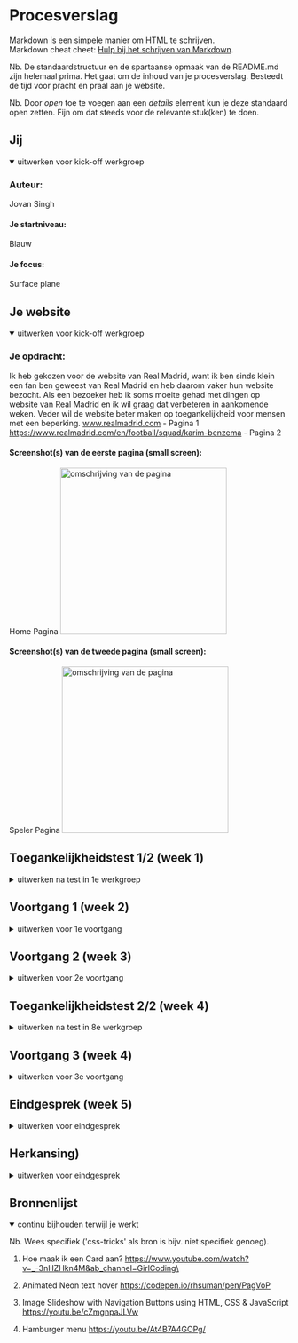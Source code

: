 # Procesverslag
Markdown is een simpele manier om HTML te schrijven.  
Markdown cheat cheet: [Hulp bij het schrijven van Markdown](https://github.com/adam-p/markdown-here/wiki/Markdown-Cheatsheet).

Nb. De standaardstructuur en de spartaanse opmaak van de README.md zijn helemaal prima. Het gaat om de inhoud van je procesverslag. Besteedt de tijd voor pracht en praal aan je website.

Nb. Door *open* toe te voegen aan een *details* element kun je deze standaard open zetten. Fijn om dat steeds voor de relevante stuk(ken) te doen.





## Jij

<details open>
  <summary>uitwerken voor kick-off werkgroep</summary>

  ### Auteur:
  Jovan Singh

  #### Je startniveau:
 Blauw

  #### Je focus:
 Surface plane
 
</details>


## Je website

<details open>
  <summary>uitwerken voor kick-off werkgroep</summary>

  ### Je opdracht:
Ik heb gekozen voor de website van Real Madrid, want ik ben sinds klein een fan ben geweest van Real Madrid en heb daarom vaker hun website bezocht.  Als een bezoeker heb ik soms moeite gehad met dingen op website van Real Madrid en ik wil graag dat verbeteren in aankomende weken. Veder wil de website beter maken op toegankelijkheid voor mensen met een beperking.
www.realmadrid.com - Pagina 1
https://www.realmadrid.com/en/football/squad/karim-benzema - Pagina 2


  #### Screenshot(s) van de eerste pagina (small screen): 
  Home Pagina
  <img src="https://user-images.githubusercontent.com/91875010/193685357-389a24c7-9cba-479b-8ae1-676c643a8455.jpg" width="300px" alt="omschrijving van de pagina">

  #### Screenshot(s) van de tweede pagina (small screen):
  Speler Pagina
  <img src="https://user-images.githubusercontent.com/91875010/193685814-0eff84ea-5a06-414e-b48c-b79b75613d03.jpg" width="300px" alt="omschrijving van de pagina">
 
  
</details>



## Toegankelijkheidstest 1/2 (week 1)

<details>
  <summary>uitwerken na test in 1e werkgroep</summary>

  ### Bevindingen
  Tijdens de les ging ik samen met een klasgenoot van mij de website van Real Madrid testen op hoe toegankelijk de site is voor mensen met een beperking. Ik heb verschillende test technieken uitgevoerd tijdens de les, zoals een elektrostimulatie-apparaat op mijn arm, een elastiek om de hand of vingers, een bril voor beperking van het zicht, een screenreader, de TAB knop en ballon voor afleiding.

  #### Screenreader
  Hier korte omschrijving: De eerste test die wij uitvoerden was screenreader. Uit de resultaten van screen reader bleek uit dat screen reader alles door elkaar leest en skipt sommige buttons. Soms herhaalt de screen reader zelfde ding drie keer en ging namen oplezen van images. 

  Hier een omschrijving van hoe het opgelost kan worden: De oplossing hiervoor is ervoor zorgen dat screen reader alleen dingen leest die belangrijk zijn, zoals buttons en linkjes. Dingen waarop gebruikers kunnen klikken en navigeren. 

  #### Muis en Toetsenbord 
  Hier korte omschrijving: Tab toets werkt goed, maar als gebruiker zie je niet goed waar je precies bent. De focus state is heel standaard, de geselecteerde element krijg zo een blauw stroke.
  Hier een omschrijving van hoe het opgelost kan worden: Ik moet ervoor zorgen dat ik zo een focus state maak voor tab waar de gebruiker goed ziet waar hij aan het navigeren is. Duidelijkere kleuren gebruiken en effecten.

   <img src="https://user-images.githubusercontent.com/91875010/193706985-8c03f62b-83be-4193-8353-1c1f77406154.jpg" width="300px" alt="omschrijving van de pagina">

  #### Motoriek (shocks, elastiekjes)
  Hier korte omschrijving: Het was heel moeilijk om naar beneden te scrollen op de website en je had niet echt controle over wat je aan het doen bent op de site. Klikken op button was heel lastig, je moet vaker klikken om op dingen. Tijdens scrollen kan je niet stil blijven precies waar je wilt. 

  #### Visueel (brillen, contrast, kleurenblind, dark/light). 
  Hier korte omschrijving: Er waren verschillende brillen die je ervoor zorgde dat je zicht beperkt werd op van de manier. Tijdens dragen van het bril was het moeilijk om sommige woorden en letters te lezen want die te klein waren en je hebt ook te maken met hoge contrast op de achtergrond en daardoor zag je dingen wazig.
  Hier een omschrijving van hoe het opgelost kan worden: Dark Mode instellen op de site en lettergrootte / letterdikkte veranderen. 
  
  <img src="https://user-images.githubusercontent.com/91875010/193707057-93ac5a1e-0d36-4891-aa4c-c1a025b7cd0d.jpg" width="300px" alt="">
  
</details>



## Voortgang 1 (week 2)

<details>
  <summary>uitwerken voor 1e voortgang</summary>

  ### Stand van zaken
  hier dit ging goed: Wat goed ging was dat ik rustig een begin maakte aan mijn code en kreeg informatie over nieuwe termen die ik nooit eerder heb gehoord. & dit was lastig: was concentreren in lessen. Ik had echt moeite met motivatie en concentreren in lessen. Ik werd ook snel afgeleid door mensen om mee heen en kon daar door minder focussen tijdens lessen. Het gevolg van dit was dat ik achter liep en had weinig gecodeerd in de week 2.
  

 <img src="https://user-images.githubusercontent.com/91875010/193707561-1a481333-c68b-4322-ac66-ee3975421c3c.png" width="300px">
  

  ### Verslag van meeting
  hier na afloop snel de uitkomsten van de meeting vastleggen: Mijn HTML voor pagina 1 was nog niet helemaal af omdat ik meer gefocuste was op vormgeving. Ik kreeg advies van studentassistentes om eerst mijn HTML helemaal af te maken en pas beginnen met vormgeven. Ik had een aantal vragen over hoe ik zo een speler kaarten naast elkaar kan zetten en dat je erop kan swipen. De studentassistentes waren behulpzaam en lieten paar methoden aan mij zien van hoe het mogelijk was.

</details>

## Voortgang 2 (week 3)

<details>
  <summary>uitwerken voor 2e voortgang</summary>

  ### Stand van zaken
  Week 3 was veel beter voor mij vergeleken met vorige twee weken. Deze week heb ik een goede voortgang gemaakt met mijn site en ben goed op weg. HTML van mijn pagina 1 is helemaal af en ben nu bezig met CSS. De motivatie is nu ook goed op weg en kan nu wat beter concentreren tijdens lessen.

<img width="300px" alt="=" src="https://user-images.githubusercontent.com/91875010/193695615-7cc03390-b118-4e7d-8221-33bb4d2b7397.png" width="300px" alt="">

  ### Verslag van meeting
  hier na afloop snel de uitkomsten van de meeting vastleggen: Mijn voortgangsgesprek van deze week was met de docent. Na afloop van de gesprek heb ik veel dingen ontdekt die niet goed zijn op mijn site en moeten beter. Mijn site heeft veel wit ruimte aan de rechterkant van mijn pagina waardoor het niet netjes lijkt en scrollen gaat alle kanten op. De heading levels stonden ook niet goed in mijn HTML en stonden door elkaar heen. Docent legde me goed uit hoe heading levels werken en heb ze kunnen aanpassen. Verder ging het gesprek gewoon goed en kreeg de horen van de docent dat ik harder aan de bak moet gaan en volgende week met meer werk komen.
  <img src="https://user-images.githubusercontent.com/91875010/193708340-36542159-45b8-48e4-8f5e-c228b70c2da8.png" width="300px" alt="">
  
</details>  
 
## Toegankelijkheidstest 2/2 (week 4)

<details>
  <summary>uitwerken na test in 8e werkgroep</summary>

  #### Screenreader
  Hier korte omschrijving (met indien nodig afbeeldingen): De screenreader leest alleen buttons / links en lees geen onnodige dingen als images, naam van image enzovoort. 
  
  #### Muis en Toetsenbord 
  Hier korte omschrijving: Muis en Toetsenbord werken goed en navigeren goed. Maar je het niet duidelijk genoeg waar je precies bent, want ik heb nog geen focus-state gezet op mijn website. Ik moet bij hover state iets maken die ervoor zorgen dat gebruikers goed zien waar ze zijn aan het Tabben. 
  
  #### Motoriek (shocks, elastiekjes)
  Hier korte omschrijving: Tijdens testen met elastiekjes ging de site vak afsluiten tijdens scrollen en was heel moelijk om te scrollen. Er werd hele tijd ingezoomd en uitgezoomd, Shawn (test partner) had geen controle en kon niet navigeren hoe die precies wou.

  <img src="https://user-images.githubusercontent.com/91875010/193707861-a5d55e43-23c6-4501-8757-f3504c174605.jpg" width="300px" alt="">
  
  #### Visueel (brillen, contrast, kleurenblind, dark/light). 
  Hier korte omschrijving: Het contrast tussen sommige gedeelten was niet goed zichtbaar dus hier moet ik wat op verzinnen. De dark/light mood is goed ingesteld en gebruiker kan kijken naar de website via beide modes. 


  <img src="https://user-images.githubusercontent.com/91875010/193707813-aa05adea-7d73-4011-8320-e5c666d10d64.jpg" width="300px" alt="">

</details>


## Voortgang 3 (week 4)

<details>
  <summary>uitwerken voor 3e voortgang</summary>

  ### Stand van zaken
  hier dit ging goed: Dit was een hele drukke week. De deadline komt dichter bij en moet nog laatste stapjes goed zetten. Ik heb wel veel stappen gemaakt. Mijn eerste pagina is af en tweede pagina is ook 50% af. Ik ga nu meer focussen op animaties en javascript dingen voegen en focus en hover state voegen. 

  dit was lastig (neem ook screenshots op van delen van je website en code): De docent vertelde dat ik te veel sections heb gebruikt en dat hoeft niet eens bij mijn HTML. Ik moet gaan gebruik maken van articles en alleen gebruik maken van section waar het nodig is. Ik moet nu mijn alle HTML gaan herschrijven en alles op nieuwe doen. Ik vind het beetje raar dat dit werd niet gezeged tegen mijn tijdens voortgangsgesprek van vorige week, maarja beter laat dan nooit. 

  ### Verslag van meeting
  hier na afloop snel de uitkomsten van de meeting vastleggen: Mijn 3e gesprek was weer met de studentasstintes. Ik liep vast bij een animatie die niet goed wou werken en gelukkig is dat opgelost door studentasstintes. Ik had nog steeds problemen met scroll-x gebruiken op speler kaarten, maar studentasstintes vertelden dat ik beide kaarten in een artical kan zetten en dan op die artical display: flex , flex-direction: row en  scroll-x: scroll zetten en dan moet het goed werken. 

  <img src="https://user-images.githubusercontent.com/91875010/193708150-f470b73d-a01b-4920-b778-01b81fc29354.png" width="300px" alt="">
  
</details>

  
  
## Eindgesprek (week 5)

<details>
  <summary>uitwerken voor eindgesprek</summary>

  ### Dit ging goed/Heb ik geleerd: Alle moeite en iritaties waren goed waard en ben trots op het resultaat wat ik bereikt heb. Ik had wel heel veel   stress om mijn site afgelopen dagen want ik moest na voortganggesprek 3 bijna mijn hele site opnieuw maken, maar het is goed gelukt. Wat ik geleerd heb is hoe ik aan hand van korte css animaties een website veel meer levendig kan laten maken. 

 
  <img src="https://user-images.githubusercontent.com/91875010/193709294-ae1bea25-a0da-4ae6-a2e7-e66f52972acf.png" width="300px" alt="">
  <img src="https://user-images.githubusercontent.com/91875010/193709300-d81be682-810d-4da3-a4e7-c68069c3bcde.png" width="300px" alt="">
  <img src="https://user-images.githubusercontent.com/91875010/193709339-ecc7f8f4-0e9b-40ae-af47-c65d0a8cf991.png" width="300px" alt="">
  <img src="https://user-images.githubusercontent.com/91875010/193709355-e1fbe248-54c1-4d74-8b8c-632489a9e00f.png" width="300px" alt="">
 
  ### Dit was lastig/Is niet gelukt: 
  Wat mij niet gelukt was de hamburger laten werken op mijn home pagina. Hij werkt wel op de tweede pagina. 
   <img  src="https://user-images.githubusercontent.com/91875010/193710390-c56c3134-b257-432b-9d06-2f1a25b63ff0.png"    width="300px" alt="">
  <img src="https://user-images.githubusercontent.com/91875010/193710439-daf28a9f-60fe-4f4a-81f4-cdc33ac5f905.png" width="300px"   alt="">
  

  
</details>


## Herkansing)

<details>
  <summary>uitwerken voor eindgesprek</summary>

  ### Voor de herkasing moest ik een paar aanpassingen doen aan mijn site. Tijdens de eindgesprek vertelde de docent fouten die ik moest verbeteren.
  Ik begon eerst met laten werken van hamburger menu op mijn site, Ik ging weer de oefening van Week 3 maken en vervolgens weer proberen om het te laten     werken, maar het werkte niet. Vervolgens ging ik op youtube zoeken naar tutorials en kwam een filmpje tegen. Na het volgen van de filmpje lukte het wel. 
  Op mijn had ik een button die in waar a tag in button zat en dat was niet goed. Ik heb het aangepast en de a tag vormgegeven als een button. 

  <img width="372" alt="Screenshot 2022-11-08 at 17 21 11" src="https://user-images.githubusercontent.com/91875010/200619619- a95bac96-158f-490a-9582-86d3c4d81721.png" width="300px>

  <img width="372" alt="Screenshot 2022-11-08 at 17 21 45" src="https://user-images.githubusercontent.com/91875010/200619676-     4c463505-6ced-4467-94cd-9e130bb0d9f6.png" width="300px>
   
</details>


## Bronnenlijst

<details open>
  <summary>continu bijhouden terwijl je werkt</summary>

  Nb. Wees specifiek ('css-tricks' als bron is bijv. niet specifiek genoeg).

  1. Hoe maak ik een Card aan?
  https://www.youtube.com/watch?v=_-3nHZHkn4M&ab_channel=GirlCoding\
  
  2. Animated Neon text hover
  https://codepen.io/rhsuman/pen/PagVoP
  
  3. Image Slideshow with Navigation Buttons using HTML, CSS & JavaScript
  https://youtu.be/cZmgnpaJLVw
  
  4. Hamburger menu
  https://youtu.be/At4B7A4GOPg/
  
</details>
